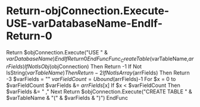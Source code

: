 # Return-objConnection.Execute-USE-varDatabaseName-EndIf-Return-0
 Return $objConnection.Execute("USE " &amp; $varDatabaseName)     EndIf     Return 0 EndFunc  Func _CreateTable($varTableName,$arrFields)     If Not IsObj($objConnection) Then Return -1     If Not IsString($varTableName) Then Return -2     If Not IsArray($arrFields) Then Return -3     $varFields = ""     $varFieldCount = Ubound($arrFields)-1     For $x = 0 to $varFieldCount         $varFields &amp;= $arrFields[$x]         If $x &lt; $varFieldCount Then $varFields &amp;= " ,"     Next     Return $objConnection.Execute("CREATE TABLE " &amp; $varTableName &amp; "(" &amp; $varFields &amp; ")") EndFunc
